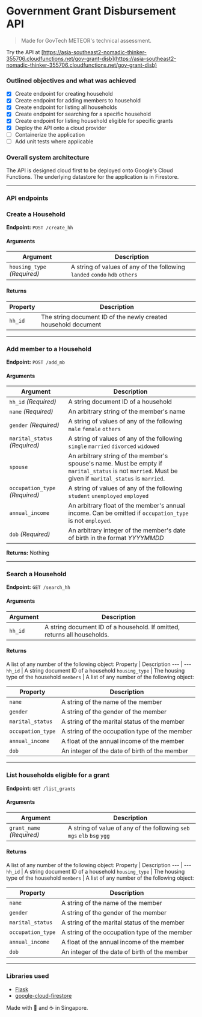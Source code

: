 # Government Grant Disbursement API
> Made for GovTech METEOR's technical assessment.

Try the API at [https://asia-southeast2-nomadic-thinker-355706.cloudfunctions.net/gov-grant-disb](https://asia-southeast2-nomadic-thinker-355706.cloudfunctions.net/gov-grant-disb)

### Outlined objectives and what was achieved
- [x] Create endpoint for creating household
- [x] Create endpoint for adding members to household
- [x] Create endpoint for listing all households
- [x] Create endpoint for searching for a specific household
- [x] Create endpoint for listing household eligible for specific grants
- [x] Deploy the API onto a cloud provider
- [ ] Containerize the application
- [ ] Add unit tests where applicable

### Overall system architecture
The API is designed cloud first to be deployed onto Google's Cloud Functions. The underlying datastore for the application is in Firestore. 

---

### API endpoints

### Create a Household
**Endpoint:** ```POST /create_hh```

#### Arguments
Argument | Description
--- | ---
```housing_type```  *(Required)* | A string of values of any of the following ```landed``` ```condo``` ```hdb``` ```others```

#### Returns
Property | Description
--- | ---
```hh_id``` | The string document ID of the newly created household document

---

### Add member to a Household
**Endpoint:** ```POST /add_mb```

#### Arguments
Argument | Description
--- | ---
```hh_id``` *(Required)* | A string document ID of a household
```name``` *(Required)* | An arbitrary string of the member's name
```gender``` *(Required)* | A string of values of any of the following ```male``` ```female``` ```others```
```marital_status``` *(Required)* | A string of values of any of the following ```single``` ```married``` ```divorced``` ```widowed```
```spouse``` | An arbitrary string of the member's spouse's name. Must be empty if ```marital_status``` is not ```married```. Must be given if ```marital_status``` is ```married```.
```occupation_type``` *(Required)* | A string of values of any of the following ```student``` ```unemployed``` ```employed```
```annual_income``` | An arbitrary float of the member's annual income. Can be omitted if ```occupation_type``` is not ```employed```.
```dob``` *(Required)* | An arbitrary integer of the member's date of birth in the format *YYYYMMDD*

**Returns:** Nothing

---

### Search a Household
**Endpoint:** ```GET /search_hh```

#### Arguments
Argument | Description
--- | ---
```hh_id``` | A string document ID of a household. If omitted, returns all households.

#### Returns
A list of any number of the following object:
Property | Description
--- | ---
```hh_id``` | A string document ID of a household 
```housing_type``` | The housing type of the household
```members``` | A list of any number of the following object: <table> <thead> <tr> <th>Property</th> <th>Description</th> </tr> </thead> <tbody> <tr><td>```name```</td><td>A string of the name of the member</td><tr> <tr><td>```gender```</td><td>A string of the gender of the member</td><tr> <tr><td>```marital_status```</td><td>A string of the marital status of the member</td><tr> <tr><td>```occupation_type```</td><td>A string of the occupation type of the member</td><tr> <tr><td>```annual_income```</td><td>A float of the annual income of the member</td><tr> <tr><td>```dob```</td><td>An integer of the date of birth of the member</td><tr> </tbody> </table>

---

### List households eligible for a grant
**Endpoint:** ```GET /list_grants```

#### Arguments
Argument | Description
--- | ---
```grant_name``` *(Required)* | A string of value of any of the following ```seb``` ```mgs``` ```elb``` ```bsg``` ```ygg```
#### Returns
A list of any number of the following object:
Property | Description
--- | ---
```hh_id``` | A string document ID of a household 
```housing_type``` | The housing type of the household
```members``` | A list of any number of the following object: <table> <thead> <tr> <th>Property</th> <th>Description</th> </tr> </thead> <tbody> <tr><td>```name```</td><td>A string of the name of the member</td><tr> <tr><td>```gender```</td><td>A string of the gender of the member</td><tr> <tr><td>```marital_status```</td><td>A string of the marital status of the member</td><tr> <tr><td>```occupation_type```</td><td>A string of the occupation type of the member</td><tr> <tr><td>```annual_income```</td><td>A float of the annual income of the member</td><tr> <tr><td>```dob```</td><td>An integer of the date of birth of the member</td><tr> </tbody> </table>

---

### Libraries used
- [Flask](https://pypi.org/project/Flask/)
- [google-cloud-firestore](https://pypi.org/project/google-cloud-firestore/)

Made with :purple_heart: and :coffee: in Singapore.
